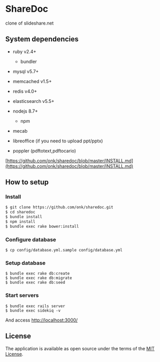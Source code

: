 ShareDoc
================================

clone of slideshare.net

System dependencies
--------------------------------

* ruby v2.4+
    * bundler
* mysql v5.7+
* memcached v1.5+
* redis v4.0+
* elasticsearch v5.5+
* nodejs 8.7+
    * npm
* mecab

* libreoffice (if you need to upload ppt/pptx)
* poppler (pdftotext,pdftocario)

[https://github.com/onk/sharedoc/blob/master/INSTALL.md](https://github.com/onk/sharedoc/blob/master/INSTALL.md)

How to setup
--------------------------------

### Install

```sh
$ git clone https://github.com/onk/sharedoc.git
$ cd sharedoc
$ bundle install
$ npm install
$ bundle exec rake bower:install
```

### Configure database

```
$ cp config/database.yml.sample config/database.yml
```

### Setup database

```
$ bundle exec rake db:create
$ bundle exec rake db:migrate
$ bundle exec rake db:seed
```

### Start servers

```
$ bundle exec rails server
$ bundle exec sidekiq -v
```

And access [http://localhost:3000/](http://localhost:3000/)


## License

The application is available as open source under the terms of the [MIT License](http://opensource.org/licenses/MIT).
